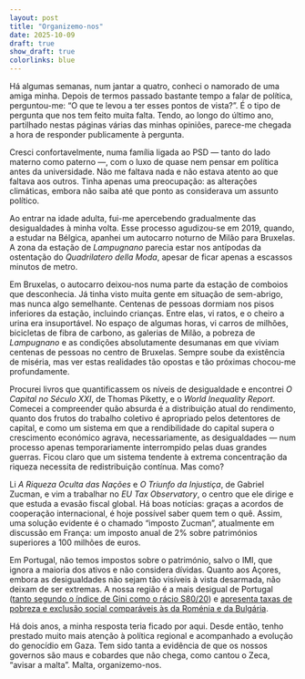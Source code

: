 ```yaml
---
layout: post
title: "Organizemo-nos"
date: 2025-10-09
draft: true
show_draft: true
colorlinks: blue
---
```


Há algumas semanas, num jantar a quatro, conheci o namorado de uma amiga minha. Depois de termos passado bastante tempo a falar de política, perguntou-me: “O que te levou a ter esses pontos de vista?”. É o tipo de pergunta que nos tem feito muita falta. Tendo, ao longo do último ano, partilhado nestas páginas várias das minhas opiniões, parece-me chegada a hora de responder publicamente à pergunta.

Cresci confortavelmente, numa família ligada ao PSD — tanto do lado materno como paterno —, com o luxo de quase nem pensar em política antes da universidade. Não me faltava nada e não estava atento ao que faltava aos outros. Tinha apenas uma preocupação: as alterações climáticas, embora não saiba até que ponto as considerava um assunto político.

Ao entrar na idade adulta, fui-me apercebendo gradualmente das desigualdades à minha volta. Esse processo agudizou-se em 2019, quando, a estudar na Bélgica, apanhei um autocarro noturno de Milão para Bruxelas. A zona da estação de _Lampugnano_ parecia estar nos antípodas da ostentação do _Quadrilatero della Moda_, apesar de ficar apenas a escassos minutos de metro.

Em Bruxelas, o autocarro deixou-nos numa parte da estação de comboios que desconhecia. Já tinha visto muita gente em situação de sem-abrigo, mas nunca algo semelhante. Centenas de pessoas dormiam nos pisos inferiores da estação, incluindo crianças. Entre elas, vi ratos, e o cheiro a urina era insuportável. No espaço de algumas horas, vi carros de milhões, bicicletas de fibra de carbono, as galerias de Milão, a pobreza de _Lampugnano_ e as condições absolutamente desumanas em que viviam centenas de pessoas no centro de  Bruxelas. Sempre soube da existência de miséria, mas ver estas realidades tão opostas e tão próximas chocou-me profundamente.

Procurei livros que quantificassem os níveis de desigualdade e encontrei *O Capital no Século XXI*, de Thomas Piketty, e o *World Inequality Report*. Comecei a compreender quão absurda é a distribuição atual do rendimento, quanto dos frutos do trabalho coletivo é apropriado pelos detentores de capital, e como um sistema em que a rendibilidade do capital supera o crescimento económico agrava, necessariamente, as desigualdades — num processo apenas temporariamente interrompido pelas duas grandes guerras. Ficou claro que um sistema tendente à extrema concentração da riqueza necessita de redistribuição contínua. Mas como?

Li *A Riqueza Oculta das Nações* e *O Triunfo da Injustiça*, de Gabriel Zucman, e vim a trabalhar no *EU Tax Observatory*, o centro que ele dirige e que estuda a evasão fiscal global. Há boas notícias: graças a acordos de cooperação internacional, é hoje possível saber quem tem o quê. Assim, uma solução evidente é o chamado “imposto Zucman”, atualmente em discussão em França: um imposto anual de 2% sobre patrimónios superiores a 100 milhões de euros.

Em Portugal, não temos impostos sobre o património, salvo o IMI, que ignora a maioria dos ativos e não considera dívidas. Quanto aos Açores, embora as desigualdades não sejam tão visíveis à vista desarmada, não deixam de ser extremas. A nossa região é a mais desigual de Portugal ([tanto segundo o índice de Gini como o rácio S80/20](https://açores.net/desigualdade/2023/12/10/desigualdade.html)) e [apresenta taxas de pobreza e exclusão social comparáveis às da Roménia e da Bulgária](https://açores.net/pobreza/2023/12/12/pobreza.html).

Há dois anos, a minha resposta teria ficado por aqui. Desde então, tenho prestado muito mais atenção à política regional e acompanhado a evolução do genocídio em Gaza. Tem sido tanta a evidência de que os nossos governos são maus e cobardes que não chega, como cantou o Zeca, “avisar a malta”. Malta, organizemo-nos.
